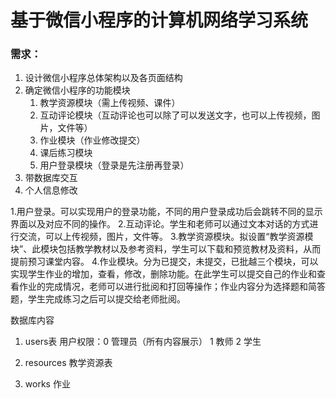 # 基于微信小程序的计算机网络学习系统

### 需求：

1. 设计微信小程序总体架构以及各页面结构
2. 确定微信小程序的功能模块
   1. 教学资源模块（需上传视频、课件）
   2. 互动评论模块（互动评论也可以除了可以发送文字，也可以上传视频，图片，文件等）
   3. 作业模块（作业修改提交）
   4. 课后练习模块
   5. 用户登录模块（登录是先注册再登录）
3. 带数据库交互
4. 个人信息修改

1.用户登录。可以实现用户的登录功能，不同的用户登录成功后会跳转不同的显示界面以及对应不同的操作。
2.互动评论。学生和老师可以通过文本对话的方式进行交流，可以上传视频，图片，文件等。
3.教学资源模块。拟设置“教学资源模块”、此模块包括教学教材以及参考资料，学生可以下载和预览教材及资料，从而提前预习课堂内容。
4.作业模块。分为已提交，未提交，已批越三个模块，可以实现学生作业的增加，查看，修改，删除功能。在此学生可以提交自己的作业和查看作业的完成情况，老师可以进行批阅和打回等操作；作业内容分为选择题和简答题，学生完成练习之后可以提交给老师批阅。



数据库内容
1. users表
用户权限：0  管理员（所有内容展示）  1 教师     2  学生

2. resources   教学资源表
3. works  作业
